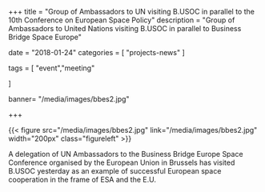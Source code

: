 +++
title = "Group of Ambassadors to UN visiting B.USOC in parallel to the 10th Conference on European Space Policy"
description = "Group of Ambassadors to United Nations visiting B.USOC in parallel to Business Bridge Space Europe"

date = "2018-01-24"
categories = [
    "projects-news"
]

tags = [
    "event","meeting"

]


banner= "/media/images/bbes2.jpg"


+++


{{< figure src="/media/images/bbes2.jpg"  link="/media/images/bbes2.jpg"  width="200px" class="figureleft" >}}

A delegation of UN Ambassadors to the Business Bridge Europe Space Conference organised by the European Union in Brussels has visited B.USOC yesterday as an example of successful European space cooperation in the frame of ESA and the E.U.



 

